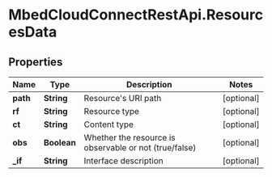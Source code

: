 # MbedCloudConnectRestApi.ResourcesData

## Properties
Name | Type | Description | Notes
------------ | ------------- | ------------- | -------------
**path** | **String** | Resource&#39;s URI path | [optional] 
**rf** | **String** | Resource type | [optional] 
**ct** | **String** | Content type | [optional] 
**obs** | **Boolean** | Whether the resource is observable or not (true/false) | [optional] 
**_if** | **String** | Interface description | [optional] 


